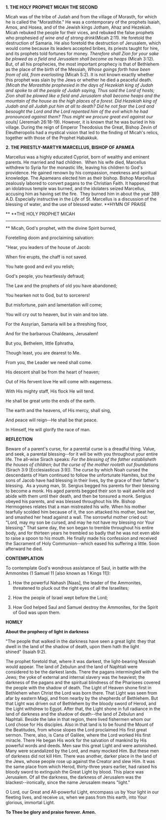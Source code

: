 
**1. THE HOLY PROPHET MICAH THE SECOND**

Micah was of the tribe of Judah and from the village of Morasth, for which he is called the "Morasthite." He was a contemporary of the prophets Isaiah, Amos, and Hosea, and of the Jewish kings Jotham, Ahaz and Hezekiah. Micah rebuked the people for their vices, and rebuked the false prophets who prophesied *of wine and of strong drink*(Micah 2:11). He foretold the destruction of Samaria. He also foretold the destruction of Jerusalem, which would come because its leaders accepted bribes, its priests taught for hire, and its prophets told fortunes for money. *Therefore shall Zion for your sake be plowed as a field and Jerusalem shall become as heaps* (Micah 3:12). But, of all his prophecies, the most important prophecy is that of Bethlehem as the place of the birth of the Messiah, *Whose goings forth have been from of old, from everlasting* (Micah 5:2). It is not known exactly whether this prophet was slain by the Jews or whether he died a peaceful death. *[Micah the Morasthite prophesied in the days of Hezekiah king of Judah and spoke to all the people of Judah saying, Thus said the Lord of hosts; Zion shall be plowed like a field and Jerusalem shall become heaps and the mountain of the house as the high places of a forest. Did Hezekiah king of Judah and all Judah put him at all to death? Did he not fear the Lord and besought the Lord and the Lord repented him of the evil which he had pronounced against them? Thus might we procure great evil against our souls]* (Jeremiah 26:18-19). However, it is known that he was buried in his village. During the reign of Emperor Theodosius the Great, Bishop Zevin of Eleutheropolis had a mystical vision that led to the finding of Micah's relics, together with those of the Prophet Habakkuk.

**2. THE PRIESTLY-MARTYR MARCELLUS, BISHOP OF APAMEA**

Marcellus was a highly educated Cypriot, born of wealthy and eminent parents. He married and had children.  When his wife died, Marcellus withdrew to Syria for the monastic life, leaving his children to God's providence. He gained renown by his compassion, meekness and spiritual knowledge. The Apameans elected him as their bishop. Bishop Marcellus zealously labored to convert pagans to the Christian Faith. It happened that an idolatrous temple was burned, and the idolaters seized Marcellus, accusing him as having set the fire.  They burned him in about the year 389 A.D. Especially instructive in the *Life* of St. Marcellus is a discussion of the blessing of water, and the use of blessed water.
**HYMN OF PRAISE

**
**THE HOLY PROPHET MICAH
**** 
**
Micah, God's prophet, with the divine Spirit burned,
 

Foretelling doom and proclaiming salvation:
 

"Hear, you leaders of the house of Jacob:
 

When fire erupts, the chaff is not saved.
 

You hate good and evil you relish;
 

God's people, you heartlessly defraud;
 

The Law and the prophets of old you have abandoned;
 

You hearken not to God, but to sorcerers!
 

But misfortune, pain and lamentation will come;
 

You will cry out to heaven, but in vain and too late.
 

For the Assyrian, Samaria will be a threshing floor,
 

And for the barbarous Chaldeans, Jerusalem!
 

But you, Bethelem, little Ephratha,
 

Though least, you are dearest to Me.
 

From you, the Leader we need shall come.


His descent shall be from the heart of heaven;
 

Out of His fervent love He will come with eagerness.
 

With His mighty staff, His flock He will tend.
 

He shall be great unto the ends of the earth.
 

The earth and the heavens, of His mercy, shall sing,
 

And peace will reign--He shall be that peace.
 

In Himself, He will glorify the race of man.
 

**REFLECTION**

Beware of a parent's curse, for a parental curse is a dreadful thing. Value, and seek, a parental blessing--for it will be with you throughout your entire life. The all-wise Sirach speaks: *For the blessing of the father establisheth the houses of children; but the curse of the mother rooteth out foundations* (Sirach 3:9 [Ecclesiasticus 3:9]). The curse by which Noah cursed the descendants of Ham continued to follow the unfortunate Hamites, but the sons of Jacob have had blessing in their lives, by the grace of their father's blessing.  As a young man, St. Sergius begged his parents for their blessing to become a monk. His aged parents begged their son to wait awhile and abide with them until their death, and then be tonsured a monk. Sergius obeyed his parents, and was blessed throughout his life. Bishop Hermogenes relates that a man mistreated his wife. When his mother tearfully scolded him because of it, the son attacked his mother, beat her, and smashed her head against a wall. The sorrowful mother cried out: "Lord, may my son be cursed, and may he not have my blessing nor Your blessing." That same day, the son began to tremble throughout his entire body, and for thirteen years he trembled so badly that he was not even able to raise a spoon to his mouth. He finally made his confession and received the Sacrament of Holy Communion--which eased his suffering a little. Soon afterward he died.


**CONTEMPLATION**


To contemplate God's wondrous assistance of Saul, in battle with the Ammonites (1 Samuel 11 [also known as 1 Kings 11]):

1.  How the powerful Nahash [Naas], the leader of the Ammonites, threatened to pluck out the right eyes of all the Israelites;

1.  How the people of Israel wept before the Lord;

1.  How God helped Saul and Samuel destroy the Ammonites, for the Spirit of God was upon them.


**HOMILY**


**About the prophecy of light in darkness**

"The people that walked in the darkness have seen a great light: they that dwell in the land of the shadow of death, upon them hath the light shined" (Isaiah 9:2).

The prophet foretold that, where it was darkest, the light-bearing Messiah would appear. The land of Zebulun and the land of Naphtali were considered to be the darkest lands. There the pagans intermingled with the Jews; the yoke of external and internal slavery was the heaviest; the darkness of the pagans and the spiritual blindness of the Pharisees covered the people with the shadow of death. The Light of Heaven shone first in Bethlehem when Christ the Lord was born there. That Light was seen from afar by eastern Magi, and from nearby by the shepherds of Bethlehem. But that Light was driven out of Bethlehem by the bloody sword of Herod, and the Light withdrew to Egypt. After that, the Light shone in full radiance in the land of darkness and the shadow of death--the land of Zebulun and Naphtali. Beside the lake in that region, there lived fishermen whom our Lord chose for His disciples. Also in that land is to be found the Mount of the Beatitudes, from whose slopes the Lord proclaimed His first great sermon. There, also, is Cana of Galilee, where the Lord worked His first miracle. There He began His work for the salvation of mankind by His powerful words and deeds. Men saw this great Light and were astonished. Many were scandalized by the Lord, and many mocked Him. But these men of darkness did not kill Him. There was another, darker place in the land of the Jews, whose people rose up against the Creator and slew Him. It was the same place from which Herod, thirty-three years earlier, had raised his bloody sword to extinguish the Great Light by blood. This place was Jerusalem. Of all the darkness, the darkness of Jerusalem was the blackest--ironically, since the name Jerusalem means "light."

O Lord, our Great and All-powerful Light, encompass us by Your light in our fleeting lives, and receive us, when we pass from this earth, into Your glorious, immortal Light.

**To Thee be glory and praise forever. Amen.**
